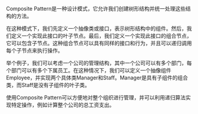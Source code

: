 

Composite Pattern是一种设计模式，它允许我们创建树形结构并统一处理这些结构的方法。

在这种模式下，我们先定义一个抽像类或接口，表示树形结构中的组件。然后，我们定义一个实现此接口的叶子节点。最后，我们定义一个实现此接口的组合节点，它可以包含子节点。这种组合节点可以具有同样的接口和行为，并且可以递归调用每个子节点来执行操作。

举个例子，我们可以考虑一个公司的管理结构，其中一个公司可以有多个部门，每个部门可以有多个下属员工。在这种情况下，我们可以定义一个抽像组件Employee，并实现两个具体类Manager和Staff。Manager是具有子组件的组合类，而Staff是没有子组件的叶子类。

使用Composite Pattern可以方便地对整个组织进行管理，并可以利用递归算法实现特定操作，例如计算整个公司的总工资支出。